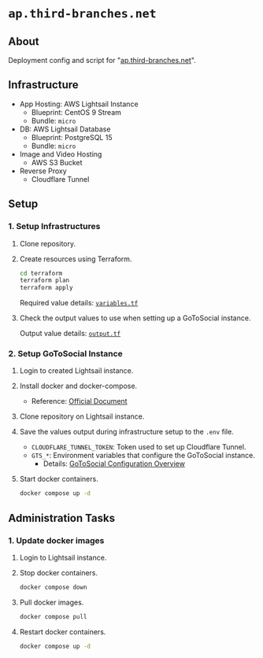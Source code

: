 # `ap.third-branches.net`

## About

Deployment config and script for "[ap.third-branches.net](https://ap.third-branches.net)".

## Infrastructure

- App Hosting: AWS Lightsail Instance
  - Blueprint: CentOS 9 Stream
  - Bundle: `micro`
- DB: AWS Lightsail Database
  - Blueprint: PostgreSQL 15
  - Bundle: `micro`
- Image and Video Hosting
  - AWS S3 Bucket
- Reverse Proxy
  - Cloudflare Tunnel

## Setup

### 1. Setup Infrastructures

1. Clone repository.
2. Create resources using Terraform.

   ```bash
   cd terraform
   terraform plan
   terraform apply
   ```

   Required value details: [`variables.tf`](./terraform/variable.tf)

3. Check the output values to use when setting up a GoToSocial instance.

   Output value details: [`output.tf`](./terraform/output.tf)

### 2. Setup GoToSocial Instance

1. Login to created Lightsail instance.
2. Install docker and docker-compose.
   - Reference: [Official Document](https://docs.docker.com/engine/install/centos/)
3. Clone repository on Lightsail instance.
4. Save the values output during infrastructure setup to the `.env` file.
   - `CLOUDFLARE_TUNNEL_TOKEN`: Token used to set up Cloudflare Tunnel.
   - `GTS_*`: Environment variables that configure the GoToSocial instance.
     - Details: [GoToSocial Configuration Overview](https://docs.gotosocial.org/en/latest/configuration/)
5. Start docker containers.

   ```bash
   docker compose up -d
   ```

## Administration Tasks

### 1. Update docker images

1. Login to Lightsail instance.
2. Stop docker containers.

   ```bash
   docker compose down
   ```

3. Pull docker images.

   ```bash
   docker compose pull
   ```

4. Restart docker containers.

   ```bash
   docker compose up -d
   ```
